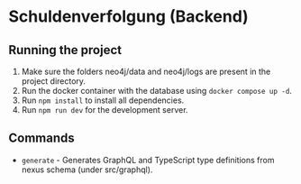 # Schuldenverfolgung (Backend)

## Running the project

1. Make sure the folders neo4j/data and neo4j/logs are present in the project directory.
2. Run the docker container with the database using `docker compose up -d`.
3. Run `npm install` to install all dependencies.
4. Run `npm run dev` for the development server.

## Commands

- `generate` - Generates GraphQL and TypeScript type definitions from nexus schema (under src/graphql).